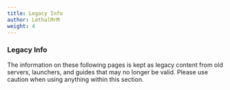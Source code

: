 ```yaml
---
title: Legacy Info
author: LethalMrM
weight: 4
---
```


### Legacy Info
The information on these following pages is kept as legacy content from old servers, launchers, and guides that may no longer be valid. Please use caution when using anything within this section.